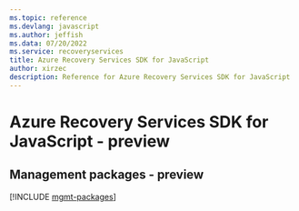 ```yaml
---
ms.topic: reference
ms.devlang: javascript
ms.author: jeffish
ms.data: 07/20/2022
ms.service: recoveryservices
title: Azure Recovery Services SDK for JavaScript
author: xirzec
description: Reference for Azure Recovery Services SDK for JavaScript
---
```

# Azure Recovery Services SDK for JavaScript - preview

## Management packages - preview
[!INCLUDE [mgmt-packages](recovery-services-mgmt-index.md)]
